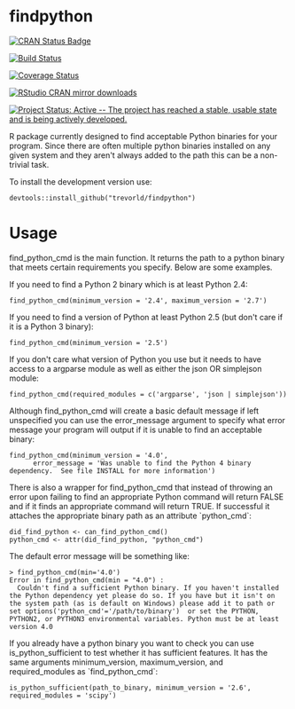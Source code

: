 findpython
==========

[![CRAN Status Badge](https://www.r-pkg.org/badges/version/findpython)](https://cran.r-project.org/package=findpython)

[![Build Status](https://travis-ci.org/trevorld/findpython.png?branch=master)](https://travis-ci.org/trevorld/findpython)

[![Coverage Status](https://img.shields.io/codecov/c/github/trevorld/findpython.svg)](https://codecov.io/github/trevorld/findpython?branch=master)

[![RStudio CRAN mirror downloads](https://cranlogs.r-pkg.org/badges/findpython)](https://cran.r-project.org/package=findpython)

[![Project Status: Active -- The project has reached a stable, usable state and is being actively developed.](http://www.repostatus.org/badges/latest/active.svg)](http://www.repostatus.org/#active)

R package currently designed to find acceptable Python binaries for your
program. Since there are often multiple python binaries installed on any
given system and they aren\'t always added to the path this can be a
non-trivial task.

To install the development version use:

    devtools::install_github("trevorld/findpython")

Usage
=====

find\_python\_cmd is the main function. It returns the path to a python
binary that meets certain requirements you specify. Below are some
examples.

If you need to find a Python 2 binary which is at least Python 2.4:

    find_python_cmd(minimum_version = '2.4', maximum_version = '2.7')

If you need to find a version of Python at least Python 2.5 (but don\'t
care if it is a Python 3 binary):

    find_python_cmd(minimum_version = '2.5')

If you don\'t care what version of Python you use but it needs to have
access to a argparse module as well as either the json OR simplejson
module:

    find_python_cmd(required_modules = c('argparse', 'json | simplejson'))

Although find\_python\_cmd will create a basic default message if left
unspecified you can use the error\_message argument to specify what
error message your program will output if it is unable to find an
acceptable binary:

    find_python_cmd(minimum_version = '4.0', 
          error_message = 'Was unable to find the Python 4 binary dependency.  See file INSTALL for more information')

There is also a wrapper for find\_python\_cmd that instead of throwing
an error upon failing to find an appropriate Python command will return
FALSE and if it finds an appropriate command will return TRUE. If
successful it attaches the appropriate binary path as an attribute
\`python\_cmd\`:

    did_find_python <- can_find_python_cmd()
    python_cmd <- attr(did_find_python, "python_cmd")

The default error message will be something like:

    > find_python_cmd(min='4.0')
    Error in find_python_cmd(min = "4.0") : 
      Couldn't find a sufficient Python binary. If you haven't installed the Python dependency yet please do so. If you have but it isn't on the system path (as is default on Windows) please add it to path or set options('python_cmd'='/path/to/binary')  or set the PYTHON, PYTHON2, or PYTHON3 environmental variables. Python must be at least version 4.0  

If you already have a python binary you want to check you can use
is\_python\_sufficient to test whether it has sufficient features. It
has the same arguments minimum\_version, maximum\_version, and
required\_modules as \`find\_python\_cmd\`:

    is_python_sufficient(path_to_binary, minimum_version = '2.6', required_modules = 'scipy')
